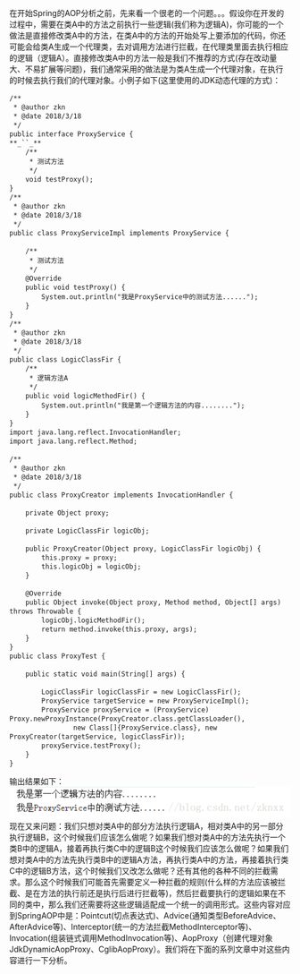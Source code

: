 在开始Spring的AOP分析之前，先来看一个很老的一个问题。。。假设你在开发的过程中，需要在类A中的方法之前执行一些逻辑(我们称为逻辑A)，你可能的一个做法是直接修改类A中的方法，在类A中的方法的开始处写上要添加的代码，你还可能会给类A生成一个代理类，去对调用方法进行拦截，在代理类里面去执行相应的逻辑（逻辑A）。直接修改类A中的方法一般是我们不推荐的方式(存在改动量大、不易扩展等问题)，我们通常采用的做法是为类A生成一个代理对象，在执行的时候去执行我们的代理对象。小例子如下(这里使用的JDK动态代理的方式)：
```
/**
 * @author zkn
 * @date 2018/3/18
 */
public interface ProxyService {
**_``_**
    /**
     * 测试方法
     */
    void testProxy();
}
/**
 * @author zkn
 * @date 2018/3/18
 */
public class ProxyServiceImpl implements ProxyService {

    /**
     * 测试方法
     */
    @Override
    public void testProxy() {
        System.out.println("我是ProxyService中的测试方法......");
    }
}
/**
 * @author zkn
 * @date 2018/3/18
 */
public class LogicClassFir {
    /**
     * 逻辑方法A
     */
    public void logicMethodFir() {
        System.out.println("我是第一个逻辑方法的内容........");
    }
}
import java.lang.reflect.InvocationHandler;
import java.lang.reflect.Method;

/**
 * @author zkn
 * @date 2018/3/18
 */
public class ProxyCreator implements InvocationHandler {

    private Object proxy;

    private LogicClassFir logicObj;

    public ProxyCreator(Object proxy, LogicClassFir logicObj) {
        this.proxy = proxy;
        this.logicObj = logicObj;
    }

    @Override
    public Object invoke(Object proxy, Method method, Object[] args) throws Throwable {
        logicObj.logicMethodFir();
        return method.invoke(this.proxy, args);
    }
}
public class ProxyTest {

    public static void main(String[] args) {

        LogicClassFir logicClassFir = new LogicClassFir();
        ProxyService targetService = new ProxyServiceImpl();
        ProxyService proxyService = (ProxyService) Proxy.newProxyInstance(ProxyCreator.class.getClassLoader(),
                new Class[]{ProxyService.class}, new ProxyCreator(targetService, logicClassFir));
        proxyService.testProxy();
    }
}
```
输出结果如下：
![输出结果](./img/二章输出结果.png)
现在又来问题：我们只想对类A中的部分方法执行逻辑A，相对类A中的另一部分执行逻辑B，这个时候我们应该怎么做呢？如果我们想对类A中的方法先执行一个类B中的逻辑A，接着再执行类C中的逻辑B这个时候我们应该怎么做呢？如果我们想对类A中的方法先执行类B中的逻辑A方法，再执行类A中的方法，再接着执行类C中的逻辑B方法，这个时候我们又改怎么做呢？还有其他的各种不同的拦截需求。那么这个时候我们可能首先需要定义一种拦截的规则(什么样的方法应该被拦截、是在方法的执行前还是执行后进行拦截等)，然后拦截要执行的逻辑如果在不同的类中，那么我们还需要将这些逻辑适配成一个统一的调用形式。这些内容对应到SpringAOP中是：Pointcut(切点表达式)、Advice(通知类型BeforeAdvice、AfterAdvice等)、Interceptor(统一的方法拦截MethodInterceptor等)、Invocation(组装链式调用MethodInvocation等)、AopProxy（创建代理对象JdkDynamicAopProxy、CglibAopProxy）。我们将在下面的系列文章中对这些内容进行一下分析。